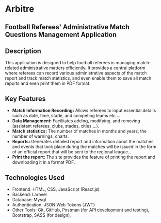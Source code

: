 # Arbitre
## Football Referees' Administrative Match Questions Management Application
## Description
This application is designed to help football referees in managing match-related administrative matters efficiently. It provides a central platform where referees can record various administrative aspects of the match report and track match statistics, and even enable them to save all match reports and even print them in PDF format.
## Key Features
- **Match Information Recording:** Allows referees to input essential details such as date, time, stade, and competing teams etc ....
- **Data Management:** Facilitates adding, modifying, and removing (assistant referees, clubs, stades, cities ...).
- **Match statistics:** The number of matches in months and years, the number of warnings, charts.
- **Reports:** Generates detailed report and information about the matches and events that took place during the matches will be issued in the form of an official report that will be sent       to the regional league....
- **Print the report:** The site provides the feature of printing the report and downloading it in a format PDF.
## Technologies Used
- Frontend: HTML, CSS, JavaScript (React.js)
- Backend: Laravel
- Database: Mysql
- Authentication: JSON Web Tokens (JWT)
- Other Tools: Git, GitHub, Postman (for API development and testing), Bootstrap, SASS (for design),
